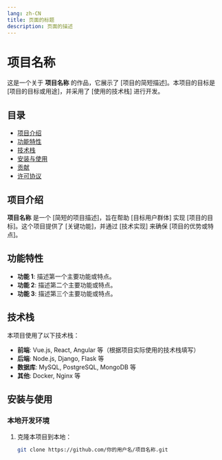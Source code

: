 ```yaml
---
lang: zh-CN
title: 页面的标题
description: 页面的描述
---
```


# 项目名称

这是一个关于 **项目名称** 的作品，它展示了 [项目的简短描述]。本项目的目标是 [项目的目标或用途]，并采用了 [使用的技术栈] 进行开发。

## 目录

- [项目介绍](#项目介绍)
- [功能特性](#功能特性)
- [技术栈](#技术栈)
- [安装与使用](#安装与使用)
- [贡献](#贡献)
- [许可协议](#许可协议)

## 项目介绍

**项目名称** 是一个 [简短的项目描述]，旨在帮助 [目标用户群体] 实现 [项目的目标]。这个项目提供了 [关键功能]，并通过 [技术实现] 来确保 [项目的优势或特点]。

## 功能特性

- **功能 1**: 描述第一个主要功能或特点。
- **功能 2**: 描述第二个主要功能或特点。
- **功能 3**: 描述第三个主要功能或特点。

## 技术栈

本项目使用了以下技术栈：

- **前端**: Vue.js, React, Angular 等（根据项目实际使用的技术栈填写）
- **后端**: Node.js, Django, Flask 等
- **数据库**: MySQL, PostgreSQL, MongoDB 等
- **其他**: Docker, Nginx 等

## 安装与使用

### 本地开发环境

1. 克隆本项目到本地：

   ```bash
   git clone https://github.com/你的用户名/项目名称.git
   ```
